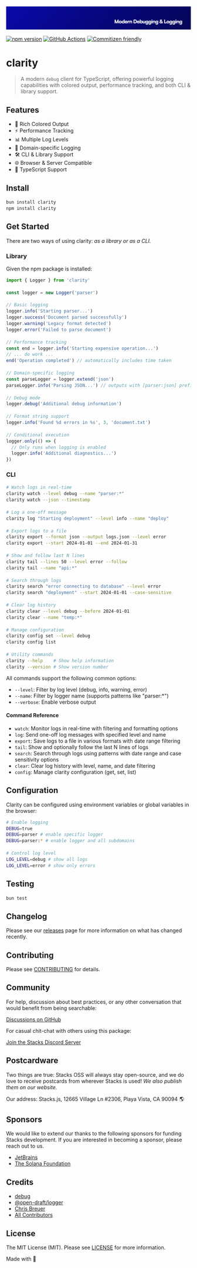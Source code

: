 <p align="center"><img src=".github/art/cover.jpg" alt="Social Card of this repo"></p>

[![npm version][npm-version-src]][npm-version-href]
[![GitHub Actions][github-actions-src]][github-actions-href]
[![Commitizen friendly](https://img.shields.io/badge/commitizen-friendly-brightgreen.svg)](http://commitizen.github.io/cz-cli/)
<!-- [![npm downloads][npm-downloads-src]][npm-downloads-href] -->
<!-- [![Codecov][codecov-src]][codecov-href] -->

# clarity

> A modern `debug` client for TypeScript, offering powerful logging capabilities with colored output, performance tracking, and both CLI & library support.

## Features

- 🎨 Rich Colored Output
- ⚡ Performance Tracking
- 📊 Multiple Log Levels
- 🎯 Domain-specific Logging
- 🛠️ CLI & Library Support
- 🌐 Browser & Server Compatible
- 💪 TypeScript Support

## Install

```bash
bun install clarity
npm install clarity
```

## Get Started

There are two ways of using clarity: _as a library or as a CLI._

### Library

Given the npm package is installed:

```ts
import { Logger } from 'clarity'

const logger = new Logger('parser')

// Basic logging
logger.info('Starting parser...')
logger.success('Document parsed successfully')
logger.warning('Legacy format detected')
logger.error('Failed to parse document')

// Performance tracking
const end = logger.info('Starting expensive operation...')
// ... do work ...
end('Operation completed') // automatically includes time taken

// Domain-specific logging
const parseLogger = logger.extend('json')
parseLogger.info('Parsing JSON...') // outputs with [parser:json] prefix

// Debug mode
logger.debug('Additional debug information')

// Format string support
logger.info('Found %d errors in %s', 3, 'document.txt')

// Conditional execution
logger.only(() => {
  // Only runs when logging is enabled
  logger.info('Additional diagnostics...')
})
```

### CLI

```bash
# Watch logs in real-time
clarity watch --level debug --name "parser:*"
clarity watch --json --timestamp

# Log a one-off message
clarity log "Starting deployment" --level info --name "deploy"

# Export logs to a file
clarity export --format json --output logs.json --level error
clarity export --start 2024-01-01 --end 2024-01-31

# Show and follow last N lines
clarity tail --lines 50 --level error --follow
clarity tail --name "api:*"

# Search through logs
clarity search "error connecting to database" --level error
clarity search "deployment" --start 2024-01-01 --case-sensitive

# Clear log history
clarity clear --level debug --before 2024-01-01
clarity clear --name "temp:*"

# Manage configuration
clarity config set --level debug
clarity config list

# Utility commands
clarity --help    # Show help information
clarity --version # Show version number
```

All commands support the following common options:

- `--level`: Filter by log level (debug, info, warning, error)
- `--name`: Filter by logger name (supports patterns like "parser:*")
- `--verbose`: Enable verbose output

#### Command Reference

- `watch`: Monitor logs in real-time with filtering and formatting options
- `log`: Send one-off log messages with specified level and name
- `export`: Save logs to a file in various formats with date range filtering
- `tail`: Show and optionally follow the last N lines of logs
- `search`: Search through logs using patterns with date range and case sensitivity options
- `clear`: Clear log history with level, name, and date filtering
- `config`: Manage clarity configuration (get, set, list)

## Configuration

Clarity can be configured using environment variables or global variables in the browser:

```bash
# Enable logging
DEBUG=true
DEBUG=parser # enable specific logger
DEBUG=parser:* # enable logger and all subdomains

# Control log level
LOG_LEVEL=debug # show all logs
LOG_LEVEL=error # show only errors
```

## Testing

```bash
bun test
```

## Changelog

Please see our [releases](https://github.com/stacksjs/clarity/releases) page for more information on what has changed recently.

## Contributing

Please see [CONTRIBUTING](.github/CONTRIBUTING.md) for details.

## Community

For help, discussion about best practices, or any other conversation that would benefit from being searchable:

[Discussions on GitHub](https://github.com/stacksjs/clarity/discussions)

For casual chit-chat with others using this package:

[Join the Stacks Discord Server](https://discord.gg/stacksjs)

## Postcardware

Two things are true: Stacks OSS will always stay open-source, and we do love to receive postcards from wherever Stacks is used! _We also publish them on our website._

Our address: Stacks.js, 12665 Village Ln #2306, Playa Vista, CA 90094 🌎

## Sponsors

We would like to extend our thanks to the following sponsors for funding Stacks development. If you are interested in becoming a sponsor, please reach out to us.

- [JetBrains](https://www.jetbrains.com/)
- [The Solana Foundation](https://solana.com/)

## Credits

- [debug](https://github.com/debug-js/debug)
- [@open-draft/logger](https://github.com/open-draft/logger)
- [Chris Breuer](https://github.com/chrisbbreuer)
- [All Contributors](../../contributors)

## License

The MIT License (MIT). Please see [LICENSE](LICENSE.md) for more information.

Made with 💙

<!-- Badges -->
[npm-version-src]: https://img.shields.io/npm/v/bun-ts-starter?style=flat-square
[npm-version-href]: https://npmjs.com/package/bun-ts-starter
[github-actions-src]: https://img.shields.io/github/actions/workflow/status/stacksjs/ts-starter/ci.yml?style=flat-square&branch=main
[github-actions-href]: https://github.com/stacksjs/ts-starter/actions?query=workflow%3Aci

<!-- [codecov-src]: https://img.shields.io/codecov/c/gh/stacksjs/ts-starter/main?style=flat-square
[codecov-href]: https://codecov.io/gh/stacksjs/ts-starter -->

